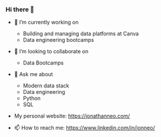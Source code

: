 ### Hi there 👋

- 🔭 I’m currently working on
  - Building and managing data platforms at Canva 
  - Data engineering bootcamps 

- 👯 I’m looking to collaborate on
  - Data Bootcamps

- 💬 Ask me about 
  - Modern data stack 
  - Data engineering 
  - Python 
  - SQL 

- My personal website: https://jonathanneo.com/ 
- 📫 How to reach me: https://www.linkedin.com/in/jonneo/
